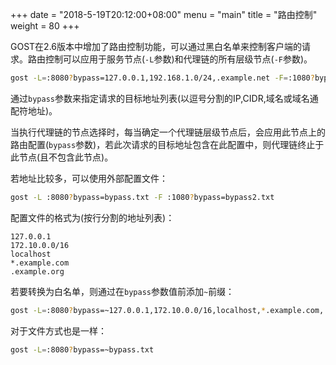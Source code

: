 +++
date = "2018-5-19T20:12:00+08:00"
menu = "main"
title = "路由控制"
weight = 80
+++

GOST在2.6版本中增加了路由控制功能，可以通过黑白名单来控制客户端的请求。路由控制可以应用于服务节点(`-L`参数)和代理链的所有层级节点(`-F`参数)。

```bash
gost -L=:8080?bypass=127.0.0.1,192.168.1.0/24,.example.net -F=:1080?bypass=172.10.0.0/16,localhost,*.example.com
```

通过`bypass`参数来指定请求的目标地址列表(以逗号分割的IP,CIDR,域名或域名通配符地址)。

当执行代理链的节点选择时，每当确定一个代理链层级节点后，会应用此节点上的路由配置(`bypass`参数)，若此次请求的目标地址包含在此配置中，则代理链终止于此节点(且不包含此节点)。

若地址比较多，可以使用外部配置文件：

```bash
gost -L :8080?bypass=bypass.txt -F :1080?bypass=bypass2.txt
```

配置文件的格式为(按行分割的地址列表)：

```text
127.0.0.1
172.10.0.0/16
localhost
*.example.com
.example.org
```

若要转换为白名单，则通过在`bypass`参数值前添加`~`前缀：

```bash
gost -L=:8080?bypass=~127.0.0.1,172.10.0.0/16,localhost,*.example.com,.example.org
```

对于文件方式也是一样：

```bash
gost -L=:8080?bypass=~bypass.txt
```